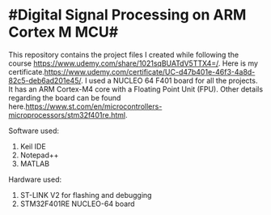 #Digital Signal Processing on ARM Cortex M MCU#
=====================================================

This repository contains the project files I created while following the course https://www.udemy.com/share/1021sqBUATdV5TTX4=/. Here is my certificate.https://www.udemy.com/certificate/UC-d47b401e-46f3-4a8d-82c5-deb6ad201e45/. 
I used a NUCLEO 64 F401 board for all the projects. It has an ARM Cortex-M4 core with a Floating Point Unit (FPU). Other details regarding the board can be found here.https://www.st.com/en/microcontrollers-microprocessors/stm32f401re.html.

Software used:
1. Keil IDE
2. Notepad++
3. MATLAB

Hardware used:
1. ST-LINK V2 for flashing and debugging
2. STM32F401RE NUCLEO-64 board
